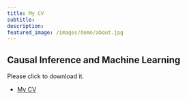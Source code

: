```yaml
---
title: My CV
subtitle: 
description: 
featured_image: /images/demo/about.jpg
---
```


## Causal Inference and Machine Learning

Please click to download it.

* [My CV](https://github.com/Lilyliu8262/Lily-s-Website/blob/main/Papers/CV.pdf)

